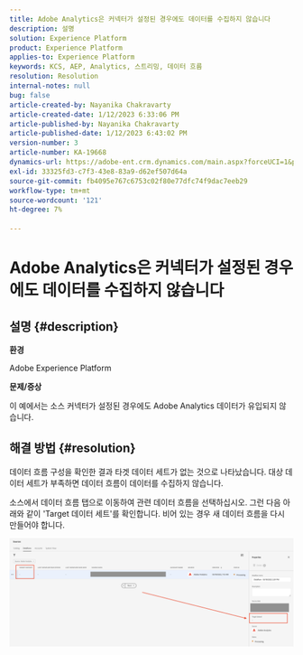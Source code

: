 ```yaml
---
title: Adobe Analytics은 커넥터가 설정된 경우에도 데이터를 수집하지 않습니다
description: 설명
solution: Experience Platform
product: Experience Platform
applies-to: Experience Platform
keywords: KCS, AEP, Analytics, 스트리밍, 데이터 흐름
resolution: Resolution
internal-notes: null
bug: false
article-created-by: Nayanika Chakravarty
article-created-date: 1/12/2023 6:33:06 PM
article-published-by: Nayanika Chakravarty
article-published-date: 1/12/2023 6:43:02 PM
version-number: 3
article-number: KA-19668
dynamics-url: https://adobe-ent.crm.dynamics.com/main.aspx?forceUCI=1&pagetype=entityrecord&etn=knowledgearticle&id=4f0d8b8b-a792-ed11-aad1-6045bd006c82
exl-id: 33325fd3-c7f3-43e8-83a9-d62ef507d64a
source-git-commit: fb4095e767c6753c02f80e77dfc74f9dac7eeb29
workflow-type: tm+mt
source-wordcount: '121'
ht-degree: 7%

---
```


# Adobe Analytics은 커넥터가 설정된 경우에도 데이터를 수집하지 않습니다

## 설명 {#description}


<b>환경</b>

Adobe Experience Platform

<b>문제/증상</b>

이 예에서는 소스 커넥터가 설정된 경우에도 Adobe Analytics 데이터가 유입되지 않습니다.


## 해결 방법 {#resolution}


데이터 흐름 구성을 확인한 결과 타겟 데이터 세트가 없는 것으로 나타났습니다. 대상 데이터 세트가 부족하면 데이터 흐름이 데이터를 수집하지 않습니다.

소스에서 데이터 흐름 탭으로 이동하여 관련 데이터 흐름을 선택하십시오. 그런 다음 아래와 같이 &#39;Target 데이터 세트&#39;를 확인합니다. 비어 있는 경우 새 데이터 흐름을 다시 만들어야 합니다.

![](assets/6dcf5ee4-5adb-ec11-a7b6-0022480b01c6.png)
